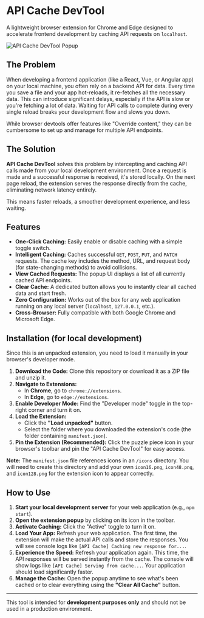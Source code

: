 # API Cache DevTool

A lightweight browser extension for Chrome and Edge designed to accelerate frontend development by caching API requests on `localhost`.

![API Cache DevTool Popup](https://i.imgur.com/gK9tH1Y.png)

## The Problem

When developing a frontend application (like a React, Vue, or Angular app) on your local machine, you often rely on a backend API for data. Every time you save a file and your app hot-reloads, it re-fetches all the necessary data. This can introduce significant delays, especially if the API is slow or you're fetching a lot of data. Waiting for API calls to complete during every single reload breaks your development flow and slows you down.

While browser devtools offer features like "Override content," they can be cumbersome to set up and manage for multiple API endpoints.

## The Solution

**API Cache DevTool** solves this problem by intercepting and caching API calls made from your local development environment. Once a request is made and a successful response is received, it's stored locally. On the next page reload, the extension serves the response directly from the cache, eliminating network latency entirely.

This means faster reloads, a smoother development experience, and less waiting.

## Features

- **One-Click Caching:** Easily enable or disable caching with a simple toggle switch.
- **Intelligent Caching:** Caches successful `GET`, `POST`, `PUT`, and `PATCH` requests. The cache key includes the method, URL, and request body (for state-changing methods) to avoid collisions.
- **View Cached Requests:** The popup UI displays a list of all currently cached API endpoints.
- **Clear Cache:** A dedicated button allows you to instantly clear all cached data and start fresh.
- **Zero Configuration:** Works out of the box for any web application running on any local server (`localhost`, `127.0.0.1`, etc.).
- **Cross-Browser:** Fully compatible with both Google Chrome and Microsoft Edge.

## Installation (for local development)

Since this is an unpacked extension, you need to load it manually in your browser's developer mode.

1.  **Download the Code:** Clone this repository or download it as a ZIP file and unzip it.
2.  **Navigate to Extensions:**
    -   In **Chrome**, go to `chrome://extensions`.
    -   In **Edge**, go to `edge://extensions`.
3.  **Enable Developer Mode:** Find the "Developer mode" toggle in the top-right corner and turn it on.
4.  **Load the Extension:**
    -   Click the **"Load unpacked"** button.
    -   Select the folder where you downloaded the extension's code (the folder containing `manifest.json`).
5.  **Pin the Extension (Recommended):** Click the puzzle piece icon in your browser's toolbar and pin the "API Cache DevTool" for easy access.

**Note:** The `manifest.json` file references icons in an `/icons` directory. You will need to create this directory and add your own `icon16.png`, `icon48.png`, and `icon128.png` for the extension icon to appear correctly.

## How to Use

1.  **Start your local development server** for your web application (e.g., `npm start`).
2.  **Open the extension popup** by clicking on its icon in the toolbar.
3.  **Activate Caching:** Click the "Active" toggle to turn it on.
4.  **Load Your App:** Refresh your web application. The first time, the extension will make the actual API calls and store the responses. You will see console logs like `[API Cache] Caching new response for...`.
5.  **Experience the Speed:** Refresh your application again. This time, the API responses will be served instantly from the cache. The console will show logs like `[API Cache] Serving from cache...`. Your application should load significantly faster.
6.  **Manage the Cache:** Open the popup anytime to see what's been cached or to clear everything using the **"Clear All Cache"** button.

---

This tool is intended for **development purposes only** and should not be used in a production environment.
